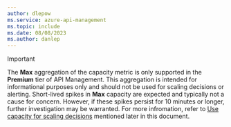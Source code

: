 ```yaml
---
author: dlepow
ms.service: azure-api-management
ms.topic: include
ms.date: 08/08/2023
ms.author: danlep
---
```



> [!IMPORTANT]
> The **Max** aggregation of the capacity metric is only supported in the **Premium** tier of API Management. This aggregation is intended for informational purposes only and should not be used for scaling decisions or alerting. Short-lived spikes in **Max** capacity are expected and typically not a cause for concern. However, if these spikes persist for 10 minutes or longer, further investigation may be warranted. For more infromation, refer to [Use capacity for scaling decisions](../articles/api-management/api-management-capacity.md#use-capacity-for-scaling-decisions) mentioned later in this document.
